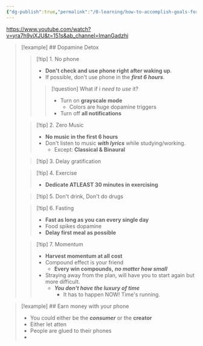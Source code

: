 ```yaml
---
{"dg-publish":true,"permalink":"/0-learning/how-to-accomplish-goals-for-2024-by-iman-gadzhi/"}
---
```


https://www.youtube.com/watch?v=yra7h9vjXJU&t=151s&ab_channel=ImanGadzhi

>[!example] ## Dopamine Detox
>
>>[!tip] 1. No phone
>> - __Don't check and use phone right after waking up__.
>> 	- If possible, don't use phone in the ___first 6 hours___.
>>
>>> [!question] What if i _need to use_ it?
>>> - Turn on __grayscale mode__
>>> 	- Colors are huge dopamine triggers
>>> - Turn off __all notifications__
>
>>[!tip] 2. Zero Music
>> - __No music in the first 6 hours__
>> 	- Don't listen to music ___with lyrics___ while studying/working.
>> 		- Except: __Classical & Binaural__
>
>>[!tip] 3. Delay gratification
>
>>[!tip] 4. Exercise
>> - __Dedicate ATLEAST 30 minutes in exercising__
>
>> [!tip] 5. Don't drink, Don't do drugs
>
>>[!tip] 6. Fasting
>> - __Fast as long as you can every single day__
>> 	- Food spikes dopamine
>> - __Delay first meal as possible__
>
>
>> [!tip] 7. Momentum
>> - __Harvest momentum at all cost__
>> 	- Compound effect is your friend
>> 		- __Every win compounds,__ ___no matter how small___
>> 	- Straying away from the plan, will have you to start again but more difficult.
>> 		- ___You don't have the luxury of time___
>> 			- It has to happen NOW! Time's running.
>
>

>[!example] ## Earn money with your phone
> - You could either be the ___consumer___ or the __creator__
> - Either let atten
> - People are glued to their phones
> - 




